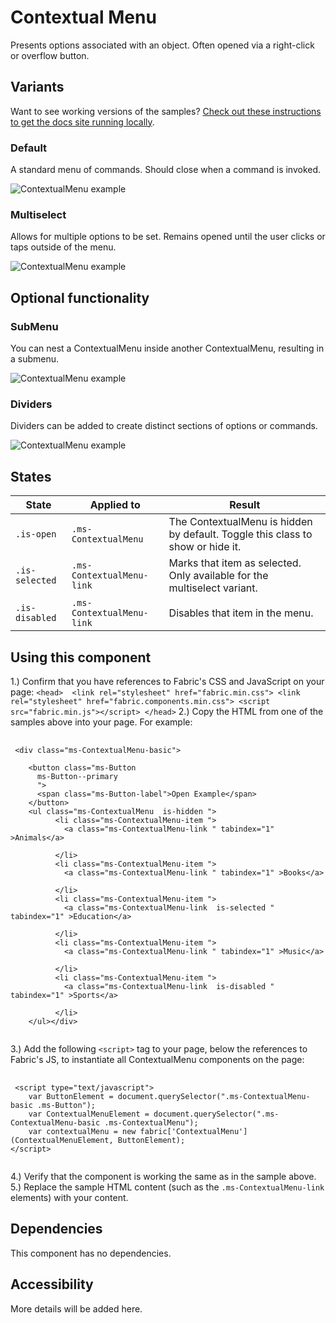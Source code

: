 # Contextual Menu
Presents options associated with an object. Often opened via a right-click or overflow button.

## Variants

Want to see working versions of the samples? [Check out these instructions to get the docs site running locally](https://github.com/OfficeDev/office-ui-fabric-js#clone-build-and-view-the-docs).

### Default
A standard menu of commands. Should close when a command is invoked.



![ContextualMenu example](https://raw.githubusercontent.com/OfficeDev/office-ui-fabric-js/master/ghdocs/component_images/ContextualMenu-default.png)


### Multiselect
Allows for multiple options to be set. Remains opened until the user clicks or taps outside of the menu.



![ContextualMenu example](https://raw.githubusercontent.com/OfficeDev/office-ui-fabric-js/master/ghdocs/component_images/ContextualMenu-multiselect.png)


## Optional functionality

### SubMenu
You can nest a ContextualMenu inside another ContextualMenu, resulting in a submenu.



![ContextualMenu example](https://raw.githubusercontent.com/OfficeDev/office-ui-fabric-js/master/ghdocs/component_images/ContextualMenu-submenu.png)


### Dividers
Dividers can be added to create distinct sections of options or commands.



![ContextualMenu example](https://raw.githubusercontent.com/OfficeDev/office-ui-fabric-js/master/ghdocs/component_images/ContextualMenu-dividers.png)


## States

State | Applied to | Result
 --- | --- | ---
`.is-open` | `.ms-ContextualMenu` | The ContextualMenu is hidden by default. Toggle this class to show or hide it.
`.is-selected` | `.ms-ContextualMenu-link` | Marks that item as selected. Only available for the multiselect variant.
`.is-disabled` | `.ms-ContextualMenu-link` | Disables that item in the menu.

## Using this component
1.) Confirm that you have references to Fabric's CSS and JavaScript on your page:
    ```
    <head> 
        <link rel="stylesheet" href="fabric.min.css">
        <link rel="stylesheet" href="fabric.components.min.css">
        <script src="fabric.min.js"></script>
    </head>
    ```
2.) Copy the HTML from one of the samples above into your page. For example:

<pre>
    <code>
 &lt;div class&#x3D;&quot;ms-ContextualMenu-basic&quot;&gt;
    
    &lt;button class&#x3D;&quot;ms-Button 
      ms-Button--primary
      &quot;&gt;
      &lt;span class&#x3D;&quot;ms-Button-label&quot;&gt;Open Example&lt;/span&gt;
    &lt;/button&gt;    
    &lt;ul class&#x3D;&quot;ms-ContextualMenu  is-hidden &quot;&gt;
          &lt;li class&#x3D;&quot;ms-ContextualMenu-item &quot;&gt;
            &lt;a class&#x3D;&quot;ms-ContextualMenu-link &quot; tabindex&#x3D;&quot;1&quot; &gt;Animals&lt;/a&gt;
            
          &lt;/li&gt;
          &lt;li class&#x3D;&quot;ms-ContextualMenu-item &quot;&gt;
            &lt;a class&#x3D;&quot;ms-ContextualMenu-link &quot; tabindex&#x3D;&quot;1&quot; &gt;Books&lt;/a&gt;
            
          &lt;/li&gt;
          &lt;li class&#x3D;&quot;ms-ContextualMenu-item &quot;&gt;
            &lt;a class&#x3D;&quot;ms-ContextualMenu-link  is-selected &quot; tabindex&#x3D;&quot;1&quot; &gt;Education&lt;/a&gt;
            
          &lt;/li&gt;
          &lt;li class&#x3D;&quot;ms-ContextualMenu-item &quot;&gt;
            &lt;a class&#x3D;&quot;ms-ContextualMenu-link &quot; tabindex&#x3D;&quot;1&quot; &gt;Music&lt;/a&gt;
            
          &lt;/li&gt;
          &lt;li class&#x3D;&quot;ms-ContextualMenu-item &quot;&gt;
            &lt;a class&#x3D;&quot;ms-ContextualMenu-link  is-disabled &quot; tabindex&#x3D;&quot;1&quot; &gt;Sports&lt;/a&gt;
            
          &lt;/li&gt;
    &lt;/ul&gt;&lt;/div&gt;
    </code>
</pre>

3.) Add the following `<script>` tag to your page, below the references to Fabric's JS, to instantiate all ContextualMenu components on the page:

<pre>
    <code>
 &lt;script type&#x3D;&quot;text/javascript&quot;&gt;
    var ButtonElement &#x3D; document.querySelector(&quot;.ms-ContextualMenu-basic .ms-Button&quot;);
    var ContextualMenuElement &#x3D; document.querySelector(&quot;.ms-ContextualMenu-basic .ms-ContextualMenu&quot;);
    var contextualMenu &#x3D; new fabric[&#x27;ContextualMenu&#x27;](ContextualMenuElement, ButtonElement);
&lt;/script&gt;
    </code>
</pre>

4.) Verify that the component is working the same as in the sample above.
5.) Replace the sample HTML content (such as the `.ms-ContextualMenu-link` elements) with your content.

## Dependencies
This component has no dependencies.

## Accessibility
More details will be added here.


<script type="text/javascript">
    var ButtonElement = document.querySelector(".ms-ContextualMenu-basic .ms-Button");
    var ContextualMenuElement = document.querySelector(".ms-ContextualMenu-basic .ms-ContextualMenu");
    var contextualMenu = new fabric['ContextualMenu'](ContextualMenuElement, ButtonElement);
</script>